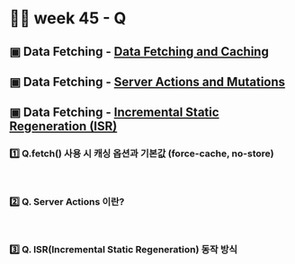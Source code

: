 # 👨‍🏫 week 45 - Q

## ▣ Data Fetching - [Data Fetching and Caching](https://nextjs.org/docs/app/building-your-application/data-fetching/fetching)

## ▣ Data Fetching - [Server Actions and Mutations](https://nextjs.org/docs/app/building-your-application/data-fetching/server-actions-and-mutations)

## ▣ Data Fetching - [Incremental Static Regeneration (ISR)](https://nextjs.org/docs/app/building-your-application/data-fetching/incremental-static-regeneration)

### 1️⃣ Q.fetch() 사용 시 캐싱 옵션과 기본값 (force-cache, no-store)

  <br/>
  
### 2️⃣ Q. Server Actions 이란?

<br/>

### 3️⃣ Q. ISR(Incremental Static Regeneration) 동작 방식
